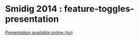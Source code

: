 Smidig 2014 : feature-toggles-presentation
============================

[Presentation available online (no)](http://ivarconr.github.io/feature-toggles-presentation)